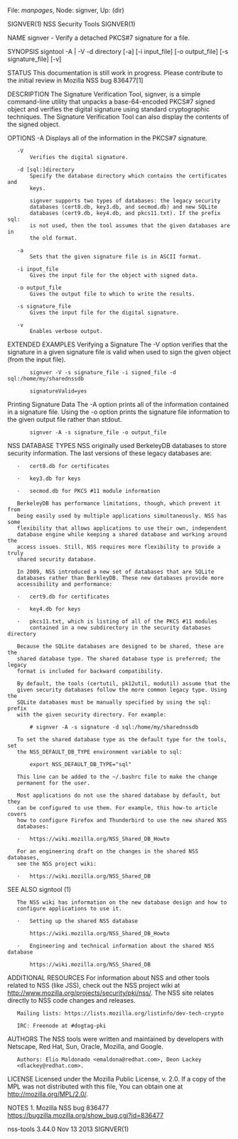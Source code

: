 File: *manpages*,  Node: signver,  Up: (dir)

SIGNVER(1)                    NSS Security Tools                    SIGNVER(1)



NAME
       signver - Verify a detached PKCS#7 signature for a file.

SYNOPSIS
       signtool -A | -V  -d directory [-a] [-i input_file] [-o output_file]
                [-s signature_file] [-v]

STATUS
       This documentation is still work in progress. Please contribute to the
       initial review in Mozilla NSS bug 836477[1]

DESCRIPTION
       The Signature Verification Tool, signver, is a simple command-line
       utility that unpacks a base-64-encoded PKCS#7 signed object and
       verifies the digital signature using standard cryptographic techniques.
       The Signature Verification Tool can also display the contents of the
       signed object.

OPTIONS
       -A
           Displays all of the information in the PKCS#7 signature.

       -V
           Verifies the digital signature.

       -d [sql:]directory
           Specify the database directory which contains the certificates and
           keys.

           signver supports two types of databases: the legacy security
           databases (cert8.db, key3.db, and secmod.db) and new SQLite
           databases (cert9.db, key4.db, and pkcs11.txt). If the prefix sql:
           is not used, then the tool assumes that the given databases are in
           the old format.

       -a
           Sets that the given signature file is in ASCII format.

       -i input_file
           Gives the input file for the object with signed data.

       -o output_file
           Gives the output file to which to write the results.

       -s signature_file
           Gives the input file for the digital signature.

       -v
           Enables verbose output.

EXTENDED EXAMPLES
   Verifying a Signature
       The -V option verifies that the signature in a given signature file is
       valid when used to sign the given object (from the input file).

           signver -V -s signature_file -i signed_file -d sql:/home/my/sharednssdb

           signatureValid=yes

   Printing Signature Data
       The -A option prints all of the information contained in a signature
       file. Using the -o option prints the signature file information to the
       given output file rather than stdout.

           signver -A -s signature_file -o output_file

NSS DATABASE TYPES
       NSS originally used BerkeleyDB databases to store security information.
       The last versions of these legacy databases are:

       ·   cert8.db for certificates

       ·   key3.db for keys

       ·   secmod.db for PKCS #11 module information

       BerkeleyDB has performance limitations, though, which prevent it from
       being easily used by multiple applications simultaneously. NSS has some
       flexibility that allows applications to use their own, independent
       database engine while keeping a shared database and working around the
       access issues. Still, NSS requires more flexibility to provide a truly
       shared security database.

       In 2009, NSS introduced a new set of databases that are SQLite
       databases rather than BerkleyDB. These new databases provide more
       accessibility and performance:

       ·   cert9.db for certificates

       ·   key4.db for keys

       ·   pkcs11.txt, which is listing of all of the PKCS #11 modules
           contained in a new subdirectory in the security databases directory

       Because the SQLite databases are designed to be shared, these are the
       shared database type. The shared database type is preferred; the legacy
       format is included for backward compatibility.

       By default, the tools (certutil, pk12util, modutil) assume that the
       given security databases follow the more common legacy type. Using the
       SQLite databases must be manually specified by using the sql: prefix
       with the given security directory. For example:

           # signver -A -s signature -d sql:/home/my/sharednssdb

       To set the shared database type as the default type for the tools, set
       the NSS_DEFAULT_DB_TYPE environment variable to sql:

           export NSS_DEFAULT_DB_TYPE="sql"

       This line can be added to the ~/.bashrc file to make the change
       permanent for the user.

       Most applications do not use the shared database by default, but they
       can be configured to use them. For example, this how-to article covers
       how to configure Firefox and Thunderbird to use the new shared NSS
       databases:

       ·   https://wiki.mozilla.org/NSS_Shared_DB_Howto

       For an engineering draft on the changes in the shared NSS databases,
       see the NSS project wiki:

       ·   https://wiki.mozilla.org/NSS_Shared_DB

SEE ALSO
       signtool (1)

       The NSS wiki has information on the new database design and how to
       configure applications to use it.

       ·   Setting up the shared NSS database

           https://wiki.mozilla.org/NSS_Shared_DB_Howto

       ·   Engineering and technical information about the shared NSS database

           https://wiki.mozilla.org/NSS_Shared_DB

ADDITIONAL RESOURCES
       For information about NSS and other tools related to NSS (like JSS),
       check out the NSS project wiki at
       http://www.mozilla.org/projects/security/pki/nss/. The NSS site relates
       directly to NSS code changes and releases.

       Mailing lists: https://lists.mozilla.org/listinfo/dev-tech-crypto

       IRC: Freenode at #dogtag-pki

AUTHORS
       The NSS tools were written and maintained by developers with Netscape,
       Red Hat, Sun, Oracle, Mozilla, and Google.

       Authors: Elio Maldonado <emaldona@redhat.com>, Deon Lackey
       <dlackey@redhat.com>.

LICENSE
       Licensed under the Mozilla Public License, v. 2.0. If a copy of the MPL
       was not distributed with this file, You can obtain one at
       http://mozilla.org/MPL/2.0/.

NOTES
        1. Mozilla NSS bug 836477
           https://bugzilla.mozilla.org/show_bug.cgi?id=836477



nss-tools 3.44.0                  Nov 13 2013                       SIGNVER(1)
